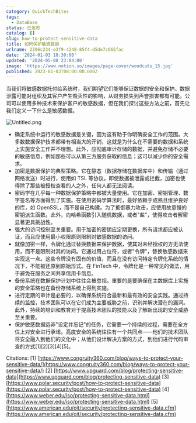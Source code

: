 ```yaml
---
category: QuickTechBites
tags:
  - DataBase
status: 已发布
catalog: []
slug: how-to-protect-sensitive-data
title: 如何保护敏感数据
urlname: 2396c234-e3f9-4248-85f4-d5de7c665fac
date: '2024-01-03 18:30:00'
updated: '2024-05-08 23:04:00'
image: 'https://www.notion.so/images/page-cover/woodcuts_15.jpg'
published: 2023-01-03T08:00:00.000Z
---
```


当我们将敏感数据托付给系统时，我们期望它们能够保证数据的安全和保护。数据泄露可能对组织及其客户产生毁灭性的影响，从财务损失到声誉损害都有可能。公司可以使用多种技术来保护客户的敏感数据，但在我们探讨这些方法之前，首先让我们定义一下什么是敏感数据。


![Untitled.png](https://prod-files-secure.s3.us-west-2.amazonaws.com/5d24fe63-e567-4804-86f9-9fdc62e13082/aa7e6578-50d6-4f37-a4e4-28071bd0fba3/Untitled.png?X-Amz-Algorithm=AWS4-HMAC-SHA256&X-Amz-Content-Sha256=UNSIGNED-PAYLOAD&X-Amz-Credential=ASIAZI2LB466YW7F6PHL%2F20250305%2Fus-west-2%2Fs3%2Faws4_request&X-Amz-Date=20250305T213450Z&X-Amz-Expires=3600&X-Amz-Security-Token=IQoJb3JpZ2luX2VjENb%2F%2F%2F%2F%2F%2F%2F%2F%2F%2FwEaCXVzLXdlc3QtMiJGMEQCIDgU0g15U0guEBToccPH7dJb%2Fp%2BDnPG4HHKcHTtIYy6dAiBd9UuI06OrmhJ%2Bz5muKQRV4f0aqQRACvORQrJdVFs5rir%2FAwgeEAAaDDYzNzQyMzE4MzgwNSIM6QnU7ikTcsJFEfqUKtwDvQt7dkJWQONFHFvLZaHiJgweMy%2BZmi9UxLOQbSQVB0ZhGQCHFGDI9b68oQ%2FfkQzTONFrF3mTKOVy5%2F9KZCI97P5s66erQt27dAiftT3IPhIKhoauWP6nXei7C7qBkYgUMjSggyeKDPXix%2Bl8SF70nVBuBiUerWcxzgJggQph5e2k5h5LG8Niou3vNU6KRQyY54CxK0EhXier8NI8gFRujl4TWAso4ch08QZEPgpNgzAow33cEWy8LgyOkGNk68WTjN50yXnFKNxNhOXl3CcZ2RPzNc7kKFe9C0GX6gNo12mIyYF8E%2BptPxz99hjOrlxYbGyAHy74dJ2SqI8%2FzQgyBNt7GH4Eaz%2F9Wdk2UhVWriOXFmvYm69bhVndDSXRGe1u%2BiJb3%2Bi0EGmuo4tevXNjYggTQUTTv2ygUiEIvPaZFHXqIx0WPye2qVaTRZk8hxx49NdZO%2BHYPlMP1jmwaWK2a4zCd0ru6OwCMRpfhHfTqr9RfzgGup2cUr29ZeNklyYqOfCB89ZuWMnPY7dDmeVhtVFB4PECygt7n%2FApkJz9w0%2F6DvjO9LmRyWugP5ME%2Fh0idelVJpAKusjQLTDIBvvX9aF0TshnmwOi4Uql1cwsnB8h3PyDL%2F1cr0weGk0wq4CjvgY6pgFusqlioOOvrtQ7tT1xyVkFFqaVZ9WE449X4f3YjzxBlnkQs26NzwLGrMUW1Ze6RX9fo%2FxWiEgygpV3xLj%2BgviZwBy1PFy%2Fg1YFXu9yVMTXIObQM09%2BktAmMal3fmbbj65ewK%2BxnKhzpnSDIH%2FwBjMQnrgMURY7q2GBr9KLGFxXx2hx4DU0q3BTCYOixPOmVtJ5%2BY%2FyG88TeVSKjIxM0sG1%2BnFn7Thy&X-Amz-Signature=4294affcbaadf341e5b8b2d00bed469b7f34d482b2435637a7c2f26416bcce80&X-Amz-SignedHeaders=host&x-id=GetObject)

- 确定系统中运行的敏感数据是关键，因为这有助于你明确安全工作的范围。大多数数据保护技术都带有相当大的开销，这就是为什么在不需要的数据和系统上实施安全工作并不理想。此外，应彻底审计存储的数据，并避免存储不必要的敏感信息，例如那些可以从第三方服务获取的信息；这可以减少你的安全需求。
- 加密是数据保护的典型策略。它在静态（数据存储在数据库中）和传输（通过网络发送）时进行，使用如 TSL 等协议。即使数据被泄露或拦截，加密也使得除了那些被授权查看的人之外，任何人都无法阅读。
- 密码学在几乎每一种数据保护策略中都被大量使用。它在加密、密钥管理、数字签名等方面得到了实施。在使用密码学算法时，最好依赖于成熟且维护良好的库，如 OpenSSL，而不是自己构建。为了抵御暴力攻击，应使用故意慢的密钥派生函数。此外，向哈希函数引入随机数据，或者"盐"，使得攻击者解密显著更具挑战性。
- 强大的访问控制至关重要。用于加密的密钥应定期更换，所有请求都应被认证，而且应使用最小权限原则限制对敏感数据的访问。
- 就像加密一样，令牌化通过替换数据来保护数据，使其对未经授权的方无法使用，而不是限制对其的访问。它通过用占位符，或者"令牌"，替换敏感数据来实现这一点。这些令牌没有固有的价值，而且在没有访问特定令牌化系统的情况下，不能被还原到原始形式。在 FinTech 中，令牌化是一种常见的做法，用于避免在服务之间共享信用卡信息。
- 备份系统在数据保护计划中往往会被忽视。重要的是要确保在主数据库上实施的安全策略也在备份存储系统上得到实施。
- 进行定期的审计是必要的，以确保系统符合最新和最有效的安全实践。通过持续的监控，技术团队可以在它们成为主要威胁之前，识别并解决潜在的漏洞。此外，持续的培训和教育对于提高技术团队的技能以及了解新出现的安全威胁至关重要。
- 保护敏感数据远非"设定并忘记"的任务，它需要一个持续的过程，需要在全方位上对安全进行承诺。高度安全的系统往往有一个共同点——他们的技术团队将安全融入到他们的文化中；从他们设计解决方案的方式，到他们进行代码审查的方式[1][2][3][4][5]。

Citations:
[1] [https://www.congruity360.com/blog/ways-to-protect-your-sensitive-data/](https://www.congruity360.com/blog/ways-to-protect-your-sensitive-data/)
[2] [https://www.upguard.com/blog/protecting-sensitive-data](https://www.upguard.com/blog/protecting-sensitive-data)
[3] [https://www.polar.security/post/how-to-protect-sensitive-data](https://www.polar.security/post/how-to-protect-sensitive-data)
[4] [https://www.weber.edu/iso/protecting-sensitive-data.html](https://www.weber.edu/iso/protecting-sensitive-data.html)
[5] [https://www.american.edu/oit/security/protecting-sensitive-data.cfm](https://www.american.edu/oit/security/protecting-sensitive-data.cfm)


